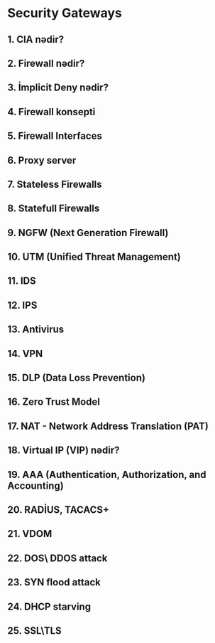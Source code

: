 # Security Gateways

## 1. CIA nədir?

## 2. Firewall nədir?

## 3. İmplicit Deny nədir?

## 4. Firewall konsepti

## 5. Firewall Interfaces

## 6. Proxy server

## 7. Stateless Firewalls

## 8. Statefull Firewalls

## 9. NGFW (Next Generation Firewall)

## 10. UTM (Unified Threat Management)

## 11. IDS

## 12. IPS

## 13. Antivirus

## 14. VPN

## 15. DLP (Data Loss Prevention)

## 16. Zero Trust Model

## 17. NAT - Network Address Translation (PAT)

## 18. Virtual IP (VIP) nədir?

## 19. AAA (Authentication, Authorization, and Accounting)

## 20. RADİUS, TACACS+

## 21. VDOM

## 22. DOS\ DDOS attack

## 23. SYN flood attack

## 24. DHCP starving

## 25. SSL\TLS
